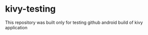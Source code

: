 # kivy-testing

This repository was built only for testing github android build of kivy application

